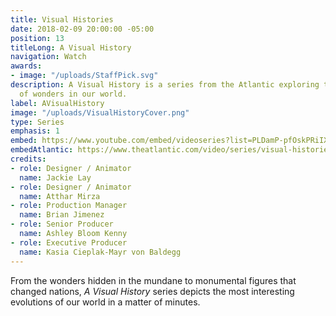 ```yaml
---
title: Visual Histories
date: 2018-02-09 20:00:00 -05:00
position: 13
titleLong: A Visual History
navigation: Watch
awards:
- image: "/uploads/StaffPick.svg"
description: A Visual History is a series from the Atlantic exploring the evolution
  of wonders in our world.
label: AVisualHistory
image: "/uploads/VisualHistoryCover.png"
type: Series
emphasis: 1
embed: https://www.youtube.com/embed/videoseries?list=PLDamP-pfOskPRiIXaJLriR0Q0LaXu688M
embedAtlantic: https://www.theatlantic.com/video/series/visual-histories/
credits:
- role: Designer / Animator
  name: Jackie Lay
- role: Designer / Animator
  name: Atthar Mirza
- role: Production Manager
  name: Brian Jimenez
- role: Senior Producer
  name: Ashley Bloom Kenny
- role: Executive Producer
  name: Kasia Cieplak-Mayr von Baldegg
---
```


From the wonders hidden in the mundane to monumental figures that changed nations, *A Visual History* series depicts the most interesting evolutions of our world in a matter of minutes.